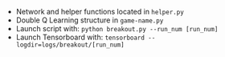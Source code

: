 - Network and helper functions located in `helper.py`
- Double Q Learning structure in `game-name.py`
- Launch script with: `python breakout.py --run_num [run_num]`
- Launch Tensorboard with: `tensorboard --logdir=logs/breakout/[run_num]`

